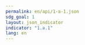 ```yaml
---
permalink: en/api/1-a-1.json
sdg_goal: 1
layout: json_indicator
indicator: "1.a.1"
lang: en
---
```

